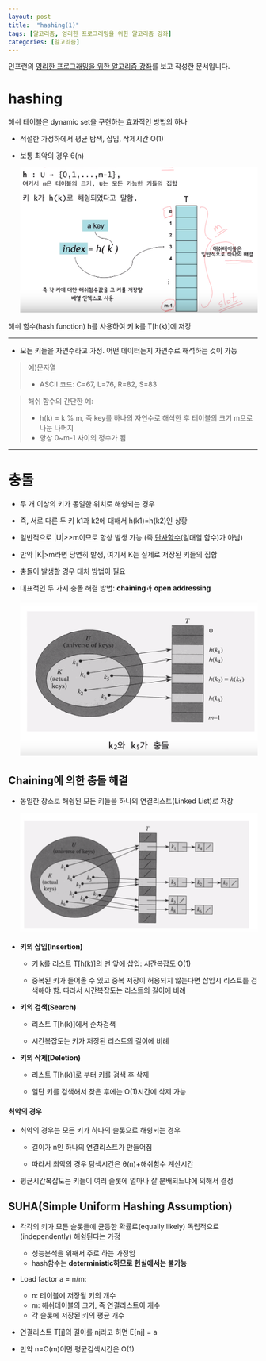 ```yaml
---
layout: post
title:  "hashing(1)"
tags: [알고리즘, 영리한 프로그래밍을 위한 알고리즘 강좌]
categories: [알고리즘]
---
```


인프런의 [영리한 프로그래밍을 위한 알고리즘 강좌](https://www.inflearn.com/course/%EC%95%8C%EA%B3%A0%EB%A6%AC%EC%A6%98-%EA%B0%95%EC%A2%8C/)를 보고 작성한 문서입니다.

hashing
========

해쉬 테이블은 dynamic set을 구현하는 효과적인 방법의 하나  

- 적절한 가정하에서 평균 탐색, 삽입, 삭제시간 O(1)  

- 보통 최악의 경우 θ(n)

  ![hash_table1](/images/algorithm/hash_table1.png)  

해쉬 함수(hash function) h를 사용하여 키 k를 T[h(k)]에 저장  

---

- 모든 키들을 자연수라고 가정. 어떤 데이터든지 자연수로 해석하는 것이 가능  

> 예)문자열  
>
>  - ASCII 코드: C=67, L=76, R=82, S=83  

> 해쉬 함수의 간단한 예:  
> - h(k) = k % m, 즉 key를 하나의 자연수로 해석한 후 테이블의 크기 m으로 나눈 나머지  
> - 항상 0~m-1 사이의 정수가 됨  

---

충돌  
=====

- 두 개 이상의 키가 동일한 위치로 해슁되는 경우  

- 즉, 서로 다른 두 키 k1과 k2에 대해서 h(k1)=h(k2)인 상황  

- 일반적으로 \|U\|>>m이므로 항상 발생 가능 (즉 [단사함수](https://ko.wikipedia.org/wiki/%EB%8B%A8%EC%82%AC_%ED%95%A8%EC%88%98)(일대일 함수)가 아님)  

- 만약 \|K\|>m라면 당연히 발생, 여기서 K는 실제로 저장된 키들의 집합  

- 충돌이 발생할 경우 대처 방법이 필요  

- 대표적인 두 가지 충돌 해결 방법: **chaining**과 **open addressing**  

  ![해쉬_충돌](/images/algorithm/해쉬_충돌.png)


Chaining에 의한 충돌 해결  
-----------------------

- 동일한 장소로 해슁된 모든 키들을 하나의 연결리스트(Linked List)로 저장  

  ![해슁_chaining](/images/algorithm/해슁_chaining.png)

- **키의 삽입(Insertion)**  

  - 키 k를 리스트 T[h(k)]의 맨 앞에 삽입: 시간복잡도 O(1)  

  - 중복된 키가 들어올 수 있고 중복 저장이 허용되지 않는다면 삽입시 리스트를 검색해야 함. 따라서 시간복잡도는 리스트의 길이에 비례  

- **키의 검색(Search)**  

  - 리스트 T[h(k)]에서 순차검색  

  - 시간복잡도는 키가 저장된 리스트의 길이에 비례  

- **키의 삭제(Deletion)**  

  - 리스트 T[h(k)]로 부터 키를 검색 후 삭제  

  - 일단 키를 검색해서 찾은 후에는 O(1)시간에 삭제 가능  

#### 최악의 경우

- 최악의 경우는 모든 키가 하나의 슬롯으로 해슁되는 경우  

  - 길이가 n인 하나의 연결리스트가 만들어짐  

  - 따라서 최악의 경우 탐색시간은 θ(n)+해쉬함수 계산시간  

- 평균시간복잡도는 키들이 여러 슬롯에 얼마나 잘 분배되느냐에 의해서 결정  

SUHA(Simple Uniform Hashing Assumption)
------------------------  

- 각각의 키가 모든 슬롯들에 균등한 확률로(equally likely) 독립적으로(independently) 해슁된다는 가정  

  - 성능분석을 위해서 주로 하는 가정임  
  - hash함수는 **deterministic하므로 현실에서는 불가능**  

- Load factor a = n/m:  
  - n: 테이블에 저장될 키의 개수  
  - m: 해쉬테이블의 크기, 즉 연결리스트이 개수  
  - 각 슬롯에 저장된 키의 평균 개수  

- 연결리스트 T[j]의 길이를 nj라고 하면 E[nj] = a  

- 만약 n=O(m)이면 평균검색시간은 O(1)
